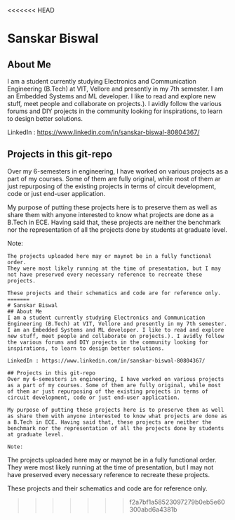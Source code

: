 <<<<<<< HEAD
# Sanskar Biswal
## About Me
I am a student currently studying Electronics and Communication Engineering (B.Tech) at VIT, Vellore and presently in my 7th semester. I am an Embedded Systems and ML developer. I like to read and explore new stuff, meet people and collaborate on projects.). I avidly follow the various forums and DIY projects in the community looking for inspirations, to learn to design better solutions.

LinkedIn : https://www.linkedin.com/in/sanskar-biswal-80804367/  

## Projects in this git-repo
Over my 6-semesters in engineering, I have worked on various projects as a part of my courses. Some of them are fully original, while most of them ar just repurposing of the existing projects in terms of circuit development, code or just end-user application.

My purpose of putting these projects here is to preserve them as well as share them with anyone interested to know what projects are done as a B.Tech in ECE. Having said that, these projects are neither the benchmark nor the representation of all the projects done by students at graduate level.

Note:
```
The projects uploaded here may or maynot be in a fully functional order. 
They were most likely running at the time of presentation, but I may 
not have preserved every necessary reference to recreate these projects.

These projects and their schematics and code are for reference only.
=======
# Sanskar Biswal
## About Me
I am a student currently studying Electronics and Communication Engineering (B.Tech) at VIT, Vellore and presently in my 7th semester. I am an Embedded Systems and ML developer. I like to read and explore new stuff, meet people and collaborate on projects.). I avidly follow the various forums and DIY projects in the community looking for inspirations, to learn to design better solutions.

LinkedIn : https://www.linkedin.com/in/sanskar-biswal-80804367/  

## Projects in this git-repo
Over my 6-semesters in engineering, I have worked on various projects as a part of my courses. Some of them are fully original, while most of them ar just repurposing of the existing projects in terms of circuit development, code or just end-user application.

My purpose of putting these projects here is to preserve them as well as share them with anyone interested to know what projects are done as a B.Tech in ECE. Having said that, these projects are neither the benchmark nor the representation of all the projects done by students at graduate level.

Note:
```
The projects uploaded here may or maynot be in a fully functional order. 
They were most likely running at the time of presentation, but I may 
not have preserved every necessary reference to recreate these projects.

These projects and their schematics and code are for reference only.
>>>>>>> f2a7bf1a58523097279b0eb5e60300abd6a4381b
```